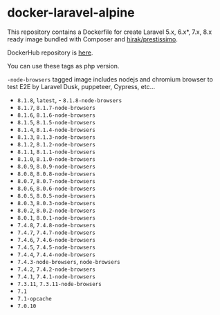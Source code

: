 # docker-laravel-alpine

This repository contains a Dockerfile for create Laravel 5.x, 6.x\*, 7.x, 8.x ready image bundled with Composer and [hirak/prestissimo](https://github.com/hirak/prestissimo).

DockerHub repository is [here](https://hub.docker.com/r/shufo/laravel-alpine/).

You can use these tags as php version.

`-node-browsers` tagged image includes nodejs and chromium browser to test E2E by Laravel Dusk, puppeteer, Cypress, etc...

- `8.1.8`, `latest`, - `8.1.8-node-browsers`
- `8.1.7`, `8.1.7-node-browsers`
- `8.1.6`, `8.1.6-node-browsers`
- `8.1.5`, `8.1.5-node-browsers`
- `8.1.4`, `8.1.4-node-browsers`
- `8.1.3`, `8.1.3-node-browsers`
- `8.1.2`, `8.1.2-node-browsers`
- `8.1.1`, `8.1.1-node-browsers`
- `8.1.0`, `8.1.0-node-browsers`
- `8.0.9`, `8.0.9-node-browsers`
- `8.0.8`, `8.0.8-node-browsers`
- `8.0.7`, `8.0.7-node-browsers`
- `8.0.6`, `8.0.6-node-browsers`
- `8.0.5`, `8.0.5-node-browsers`
- `8.0.3`, `8.0.3-node-browsers`
- `8.0.2`, `8.0.2-node-browsers`
- `8.0.1`, `8.0.1-node-browsers`
- `7.4.8`, `7.4.8-node-browsers`
- `7.4.7`, `7.4.7-node-browsers`
- `7.4.6`, `7.4.6-node-browsers`
- `7.4.5`, `7.4.5-node-browsers`
- `7.4.4`, `7.4.4-node-browsers`
- `7.4.3-node-browsers`, `node-browsers`
- `7.4.2`, `7.4.2-node-browsers`
- `7.4.1`, `7.4.1-node-browsers`
- `7.3.11`, `7.3.11-node-browsers`
- `7.1`
- `7.1-opcache`
- `7.0.10`

